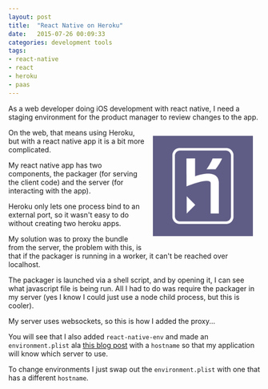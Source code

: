 ```yaml
---
layout: post
title:  "React Native on Heroku"
date:   2015-07-26 00:09:33
categories: development tools
tags:
- react-native
- react
- heroku
- paas
---
```

As a web developer doing iOS development with react native, I need a staging
environment for the product manager to review changes to the app.

<img src="/assets/heroku-logo.png" style="height:200px;width:200px;float:right;margin:15px;"/>

On the web, that means using Heroku, but with a react native app it is a bit
more complicated.

My react native app has two components, the packager (for serving the client
code) and the server (for interacting with the app).

Heroku only lets one process bind to an external port, so it wasn't easy to do
without creating two heroku apps.

My solution was to proxy the bundle from the server, the problem with this, is
that if the packager is running in a worker, it can't be reached over localhost.

The packager is launched via a shell script, and by opening it, I can see what
javascript file is being run. All I had to do was require the packager in my
server (yes I know I could just use a node child process, but this is cooler).

My server uses websockets, so this is how I added the proxy...

<script src="https://gist.github.com/brysgo/17b0536381632eb67c27.js"></script>

You will see that I also added `react-native-env` and made an `environment.plist`
ala [this blog post][ios-env-article] with a `hostname` so that my application 
will know which server to use.

To change environments I just swap out the `environment.plist` with one that has
a different `hostname`.

[ios-env-article]: http://www.blackdogfoundry.com/blog/migrating-ios-app-through-multiple-environments/
